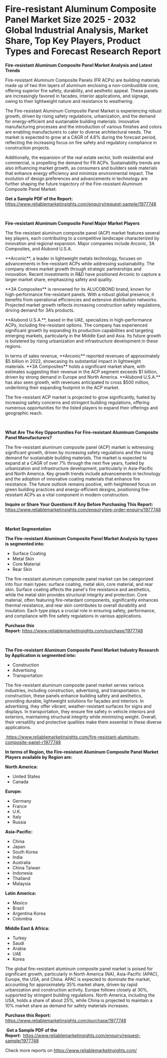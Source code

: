 <p><h1>Fire-resistant Aluminum Composite Panel Market Size 2025 - 2032 Global Industrial Analysis, Market Share, Top Key Players, Product Types and Forecast Research Report</h1></p><p><strong>Fire-resistant Aluminum Composite Panel Market Analysis and Latest Trends</strong></p>
<p><p>Fire-resistant Aluminum Composite Panels (FR ACPs) are building materials made up of two thin layers of aluminum enclosing a non-combustible core, offering superior fire safety, durability, and aesthetic appeal. These panels are increasingly favored in facades, interior applications, and signage, owing to their lightweight nature and resistance to weathering.</p><p>The Fire-resistant Aluminum Composite Panel Market is experiencing robust growth, driven by rising safety regulations, urbanization, and the demand for energy-efficient and sustainable building materials. Innovative manufacturing processes and the introduction of various finishes and colors are enabling manufacturers to cater to diverse architectural needs. The market is expected to grow at a CAGR of 4.6% during the forecast period, reflecting the increasing focus on fire safety and regulatory compliance in construction projects.</p><p>Additionally, the expansion of the real estate sector, both residential and commercial, is propelling the demand for FR ACPs. Sustainability trends are also influencing market growth, as consumers and builders seek materials that enhance energy efficiency and minimize environmental impact. The evolution of design preferences and advancements in technology are further shaping the future trajectory of the Fire-resistant Aluminum Composite Panel Market.</p></p>
<p><strong>Get a Sample PDF of the Report:&nbsp;</strong> <a href="https://www.reliablemarketinsights.com/enquiry/request-sample/1977748?utm_campaign=3320&utm_medium=2&utm_source=Github&utm_content=ia&utm_term=03042025&utm_id=fire-resistant-aluminum-composite-panel">https://www.reliablemarketinsights.com/enquiry/request-sample/1977748</a></p>
<p>&nbsp;</p>
<p><strong>Fire-resistant Aluminum Composite Panel Major Market Players</strong></p>
<p><p>The fire-resistant aluminum composite panel (ACP) market features several key players, each contributing to a competitive landscape characterized by innovation and regional expansion. Major companies include Arconic, 3A Composites, and Alubond U.S.A.</p><p>**Arconic**, a leader in lightweight metals technology, focuses on advancements in fire-resistant ACPs while addressing sustainability. The company drives market growth through strategic partnerships and innovation. Recent investments in R&D have positioned Arconic to capture a larger market share, emphasizing safety and quality.</p><p>**3A Composites** is renowned for its ALUCOBOND brand, known for high-performance fire-resistant panels. With a robust global presence, it benefits from operational efficiencies and extensive distribution networks. Projected market growth reflects increasing construction safety regulations, driving demand for 3A’s products.</p><p>**Alubond U.S.A.**, based in the UAE, specializes in high-performance ACPs, including fire-resistant options. The company has experienced significant growth by expanding its production capabilities and targeting emerging markets, particularly in the Middle East and Asia. Its future growth is bolstered by rising urbanization and infrastructure development in these regions.</p><p>In terms of sales revenue, **Arconic** reported revenues of approximately $5 billion in 2022, showcasing its substantial impact in lightweight materials. **3A Composites** holds a significant market share, with estimates suggesting their revenue in the ACP segment exceeds $1 billion, driven by strong demand in Europe and North America. **Alubond U.S.A.** has also seen growth, with revenues anticipated to cross $500 million, underlining their expanding footprint in the ACP market.</p><p>The fire-resistant ACP market is projected to grow significantly, fueled by increasing safety concerns and stringent building regulations, offering numerous opportunities for the listed players to expand their offerings and geographic reach.</p></p>
<p>&nbsp;</p>
<p><strong>What Are The Key Opportunities For Fire-resistant Aluminum Composite Panel Manufacturers?</strong></p>
<p><p>The fire-resistant aluminum composite panel (ACP) market is witnessing significant growth, driven by increasing safety regulations and the rising demand for sustainable building materials. The market is expected to expand at a CAGR of over 7% through the next five years, fueled by urbanization and infrastructure development, particularly in Asia-Pacific and North America. Key growth trends include advancements in technology and the adoption of innovative coating materials that enhance fire resistance. The future outlook remains positive, with heightened focus on green building practices and energy-efficient designs, positioning fire-resistant ACPs as a vital component in modern construction.</p></p>
<p><strong>Inquire or Share Your Questions If Any Before Purchasing This Report:</strong> <a href="https://www.reliablemarketinsights.com/enquiry/pre-order-enquiry/1977748?utm_campaign=3320&utm_medium=2&utm_source=Github&utm_content=ia&utm_term=03042025&utm_id=fire-resistant-aluminum-composite-panel">https://www.reliablemarketinsights.com/enquiry/pre-order-enquiry/1977748</a></p>
<p>&nbsp;</p>
<p><strong>Market Segmentation</strong></p>
<p><strong>The Fire-resistant Aluminum Composite Panel Market Analysis by types is segmented into:</strong></p>
<p><ul><li>Surface Coating</li><li>Metal Skin</li><li>Core Material</li><li>Rear Skin</li></ul></p>
<p><p>The fire-resistant aluminum composite panel market can be categorized into four main types: surface coating, metal skin, core material, and rear skin. Surface coating affects the panel's fire resistance and aesthetics, while the metal skin provides structural integrity and protection. Core material, often featuring fire-retardant components, significantly enhances thermal resistance, and rear skin contributes to overall durability and insulation. Each type plays a crucial role in ensuring safety, performance, and compliance with fire safety regulations in various applications.</p></p>
<p><strong>Purchase this Report:&nbsp;</strong><a href="https://www.reliablemarketinsights.com/purchase/1977748?utm_campaign=3320&utm_medium=2&utm_source=Github&utm_content=ia&utm_term=03042025&utm_id=fire-resistant-aluminum-composite-panel">https://www.reliablemarketinsights.com/purchase/1977748</a></p>
<p>&nbsp;</p>
<p><strong>The Fire-resistant Aluminum Composite Panel Market Industry Research by Application is segmented into:</strong></p>
<p><ul><li>Construction</li><li>Advertising</li><li>Transportation</li></ul></p>
<p><p>The fire-resistant aluminum composite panel market serves various industries, including construction, advertising, and transportation. In construction, these panels enhance building safety and aesthetics, providing durable, lightweight solutions for façades and interiors. In advertising, they offer vibrant, weather-resistant surfaces for signs and displays. In transportation, they ensure fire safety in vehicle interiors and exteriors, maintaining structural integrity while minimizing weight. Overall, their versatility and protective qualities make them essential in these diverse applications.</p></p>
<p><a href="https://www.reliablemarketinsights.com/fire-resistant-aluminum-composite-panel-r1977748?utm_campaign=3320&utm_medium=2&utm_source=Github&utm_content=ia&utm_term=03042025&utm_id=fire-resistant-aluminum-composite-panel">&nbsp;https://www.reliablemarketinsights.com/fire-resistant-aluminum-composite-panel-r1977748</a></p>
<p><strong>In terms of Region, the Fire-resistant Aluminum Composite Panel Market Players available by Region are:</strong></p>
<p>
    <p> <strong> North America: </strong>
        <ul>
            <li>United States</li>
            <li>Canada</li>
        </ul>
        </p> 
    <p> <strong> Europe: </strong>
        <ul>
            <li>Germany</li>
            <li>France</li>
            <li>U.K.</li>
            <li>Italy</li>
            <li>Russia</li>
        </ul>
        </p> 
    <p> <strong> Asia-Pacific: </strong>
        <ul>
            <li>China</li>
            <li>Japan</li>
            <li>South Korea</li>
            <li>India</li>
            <li>Australia</li>
            <li>China Taiwan</li>
            <li>Indonesia</li>
            <li>Thailand</li>
            <li>Malaysia</li>
        </ul>
        </p> 
    <p> <strong> Latin America: </strong>
        <ul>
            <li>Mexico</li>
            <li>Brazil</li>
            <li>Argentina Korea</li>
            <li>Colombia</li>
        </ul>
        </p> 
    <p> <strong> Middle East & Africa: </strong>
        <ul>
            <li>Turkey</li>
            <li>Saudi</li>
            <li>Arabia</li>
            <li>UAE</li>
            <li>Korea</li>
        </ul>
    </p>
    </p>
<p><p>The global fire-resistant aluminum composite panel market is poised for significant growth, particularly in North America (NA), Asia-Pacific (APAC), Europe, the USA, and China. APAC is expected to dominate the market, accounting for approximately 35% market share, driven by rapid urbanization and construction activity. Europe follows closely at 30%, supported by stringent building regulations. North America, including the USA, holds a share of about 25%, while China is projected to maintain a 10% market share as demand for safety materials increases.</p></p>
<p><strong>Purchase this Report: </strong><a href="https://www.reliablemarketinsights.com/purchase/1977748?utm_campaign=3320&utm_medium=2&utm_source=Github&utm_content=ia&utm_term=03042025&utm_id=fire-resistant-aluminum-composite-panel">https://www.reliablemarketinsights.com/purchase/1977748</a></p>
<p>&nbsp;<strong>Get a Sample PDF of the Report:&nbsp;&nbsp;</strong><a href="https://www.reliablemarketinsights.com/enquiry/request-sample/1977748?utm_campaign=3320&utm_medium=2&utm_source=Github&utm_content=ia&utm_term=03042025&utm_id=fire-resistant-aluminum-composite-panel">https://www.reliablemarketinsights.com/enquiry/request-sample/1977748</a></p>
<p><strong></strong></p>
<p>Check more reports on <a href="https://www.reliablemarketinsights.com/?utm_campaign=3320&utm_medium=2&utm_source=Github&utm_content=ia&utm_term=03042025&utm_id=fire-resistant-aluminum-composite-panel">https://www.reliablemarketinsights.com/</a></p>